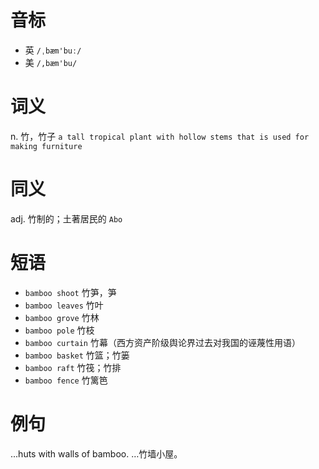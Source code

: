 # 音标

- 英 `/ˌbæm'buː/`
- 美 `/,bæm'bu/`

# 词义

n. 竹，竹子
`a tall tropical plant with hollow stems that is used for making furniture`

# 同义

adj. 竹制的；土著居民的
`Abo`

# 短语

- `bamboo shoot` 竹笋，笋
- `bamboo leaves` 竹叶
- `bamboo grove` 竹林
- `bamboo pole` 竹枝
- `bamboo curtain` 竹幕（西方资产阶级舆论界过去对我国的诬蔑性用语）
- `bamboo basket` 竹篮；竹篓
- `bamboo raft` 竹筏；竹排
- `bamboo fence` 竹篱笆

# 例句

...huts with walls of bamboo.
…竹墙小屋。


